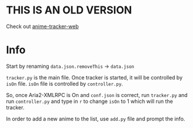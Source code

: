 # THIS IS AN OLD VERSION
Check out [anime-tracker-web](https://github.com/badrallehyani/anime-tracker-web)




# Info
Start by renaming `data.json.removeThis` -> `data.json`

`tracker.py` is the main file. Once tracker is started, it will be controlled by `isOn` file. `isOn` file is controlled by `controller.py`.

So, once Aria2-XMLRPC is On and `conf.json` is correct, run `tracker.py` and run `controller.py` and type in `r` to change `isOn` to 1 which will run the tracker.

In order to add a new anime to the list, use `add.py` file and prompt the info.
